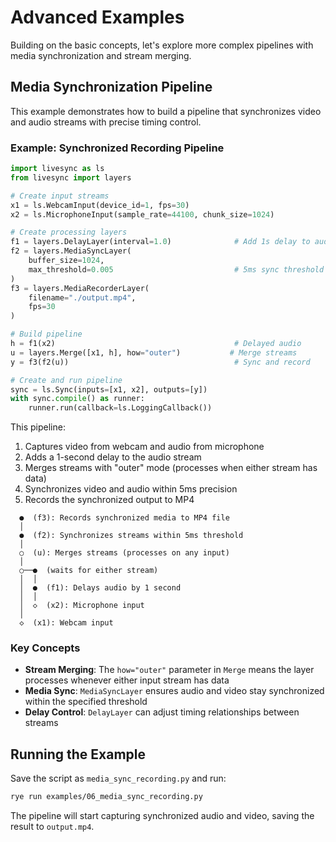# Advanced Examples

Building on the basic concepts, let's explore more complex pipelines with media synchronization and stream merging.

## Media Synchronization Pipeline

This example demonstrates how to build a pipeline that synchronizes video and audio streams with precise timing control.

### Example: Synchronized Recording Pipeline

```python
import livesync as ls
from livesync import layers

# Create input streams
x1 = ls.WebcamInput(device_id=1, fps=30)
x2 = ls.MicrophoneInput(sample_rate=44100, chunk_size=1024)

# Create processing layers
f1 = layers.DelayLayer(interval=1.0)              # Add 1s delay to audio
f2 = layers.MediaSyncLayer(
    buffer_size=1024,
    max_threshold=0.005                           # 5ms sync threshold
)
f3 = layers.MediaRecorderLayer(
    filename="./output.mp4",
    fps=30
)

# Build pipeline
h = f1(x2)                                        # Delayed audio
u = layers.Merge([x1, h], how="outer")           # Merge streams
y = f3(f2(u))                                     # Sync and record

# Create and run pipeline
sync = ls.Sync(inputs=[x1, x2], outputs=[y])
with sync.compile() as runner:
    runner.run(callback=ls.LoggingCallback())
```

This pipeline:

1. Captures video from webcam and audio from microphone
2. Adds a 1-second delay to the audio stream
3. Merges streams with "outer" mode (processes when either stream has data)
4. Synchronizes video and audio within 5ms precision
5. Records the synchronized output to MP4

```
  ●  (f3): Records synchronized media to MP4 file
  │
  ●  (f2): Synchronizes streams within 5ms threshold
  │
  ○  (u): Merges streams (processes on any input)
  │
  ○──●  (waits for either stream)
  │  │
  │  ●  (f1): Delays audio by 1 second
  │  │
  │  ◇  (x2): Microphone input
  │
  ◇  (x1): Webcam input
```

### Key Concepts

- **Stream Merging**: The `how="outer"` parameter in `Merge` means the layer processes whenever either input stream has data
- **Media Sync**: `MediaSyncLayer` ensures audio and video stay synchronized within the specified threshold
- **Delay Control**: `DelayLayer` can adjust timing relationships between streams

## Running the Example

Save the script as `media_sync_recording.py` and run:

```bash
rye run examples/06_media_sync_recording.py
```

The pipeline will start capturing synchronized audio and video, saving the result to `output.mp4`.
